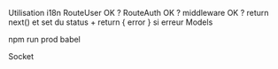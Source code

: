 Utilisation i18n
RouteUser OK ?
RouteAuth OK ?
middleware OK ? return next() et set du status + return { error } si erreur
Models

npm run prod babel

Socket